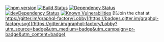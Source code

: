 [![npm version](https://badge.fury.io/js/graphql-factory.svg)](https://badge.fury.io/js/graphql-factory)
[![Build Status](https://travis-ci.org/graphql-factory/graphql-factory.svg?branch=master)](https://travis-ci.org/graphql-factory/graphql-factory)
[![Dependency Status](https://david-dm.org/graphql-factory/graphql-factory.svg)](https://david-dm.org/graphql-factory/graphql-factory)
[![devDependency Status](https://david-dm.org/graphql-factory/graphql-factory/dev-status.svg)](https://david-dm.org/graphql-factory/graphql-factory#info=devDependencies)
[![Known Vulnerabilities](https://snyk.io/test/github/graphql-factory/graphql-factory/badge.svg)](https://snyk.io/test/github/graphql-factory/graphql-factory)
[![Join the chat at https://gitter.im/graphql-factory/Lobby](https://badges.gitter.im/graphql-factory.svg)](https://gitter.im/graphql-factory/Lobby?utm_source=badge&utm_medium=badge&utm_campaign=pr-badge&utm_content=badge)

